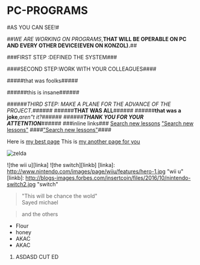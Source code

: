 # PC-PROGRAMS

#AS YOU CAN SEE!#

##_WE ARE WORKING ON PROGRAMS_,**THAT WILL BE OPERABLE ON PC AND EVERY OTHER DEVICE(EVEN ON KONZOL).**##

###FIRST STEP :DEFINED THE SYSTEM###

####SECOND STEP:WORK WITH YOUR COLLEAGUES####

#####that was foolks#####

######this is insane######

######_THIRD STEP: MAKE A PLANE FOR THE ADVANCE OF THE PROJECT._######
######**THAT WAS ALL**######
######**that was a joke**,_aren"t it?_######
######**_THANK YOU FOR YOUR ATTETNTION_**######
###inline links###
[Search new lessons](www.github.com)
["Search new lessons"](www.github.com)
####["Search new lessons"](www.github.com)####

Here is [my best page][first place]
This is [my another page for you][second place]

[first place]: wwww.gamestar.hu
[second place]: wwww.gamekapocs.hu

![zelda](http://cdn1-www.comingsoon.net/assets/uploads/gallery/the-legend-of-zelda-1402428720/zelda0005.jpg "zelda on switch")

![the wii u][linka]
![the switch][linkb]
[linka]: http://www.nintendo.com/images/page/wiiu/features/hero-1.jpg "wii u"
[linkb]: http://blogs-images.forbes.com/insertcoin/files/2016/10/nintendo-switch2.jpg "switch"
>"This will be chance the wold"  
Sayed michael

>and the others
* Flour
* honey
 * AKAC
  * AKAC

1. ASDASD 
 CUT ED 


